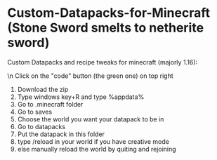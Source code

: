 # Custom-Datapacks-for-Minecraft (Stone Sword smelts to netherite sword)

Custom  Datapacks and recipe tweaks for minecraft (majorly 1.16):

\n
Click on the "code" button (the green one) on top right
1. Download the zip
2. Type windows key+R and type %appdata%
3. Go to .minecraft folder
4. Go to saves
5. Choose the world you want your datapack to be in 
6. Go to datapacks
7. Put the datapack in this folder 
8. type /reload in your world if you have creative mode 
9. else manually reload the world by quiting and rejoining
